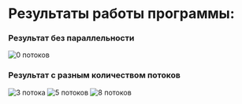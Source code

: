 # Результаты работы программы:
### Результат без параллельности
![0 потоков](https://github.com/vantedi/fpc_practice_6/assets/82594287/c8562267-d631-4dc6-b1ea-4687531e61f8)
### Результат с разным количеством потоков
![3 потока](https://github.com/vantedi/fpc_practice_6/assets/82594287/77e49b57-725c-431a-a7e3-95280add62e2)
![5 потоков](https://github.com/vantedi/fpc_practice_6/assets/82594287/ea06d610-c77e-42f6-99e3-5742b5bc7f8c)
![8 потоков](https://github.com/vantedi/fpc_practice_6/assets/82594287/32723ff5-f6c7-4d43-846e-6dafdb49b1f0)
